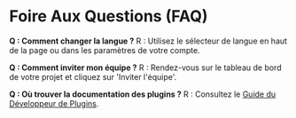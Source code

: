 # Foire Aux Questions (FAQ)

**Q : Comment changer la langue ?**
R : Utilisez le sélecteur de langue en haut de la page ou dans les paramètres de votre compte.

**Q : Comment inviter mon équipe ?**
R : Rendez-vous sur le tableau de bord de votre projet et cliquez sur 'Inviter l'équipe'.

**Q : Où trouver la documentation des plugins ?**
R : Consultez le [Guide du Développeur de Plugins](./plugin-dev-guide.md). 